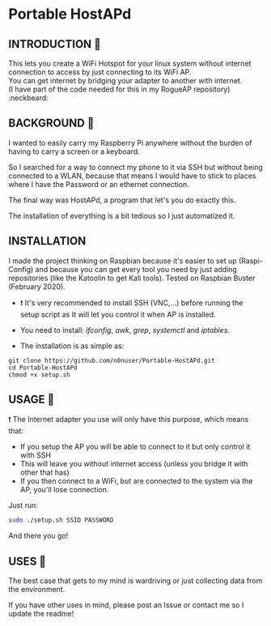 # Portable HostAPd

## INTRODUCTION 📃

This lets you create a WiFi Hotspot for your linux system without internet connection to access by just connecting to its WiFi AP.<br> You can get internet by bridging your adapter to another with internet.<br>
(I have part of the code needed for this in my RogueAP repository) :neckbeard:

## BACKGROUND 👻

I wanted to easily carry my Raspberry Pi anywhere without the burden of having to carry a screen or a keyboard.

So I searched for a way to connect my phone to it via SSH but without being connected to a WLAN, because that means I would have to stick to places where I have the Password or an ethernet connection.

The final way was HostAPd, a program that let's you do exactly this.

The installation of everything is a bit tedious so I just automatized it.

## INSTALLATION

I made the project thinking on Raspbian because it's easier to set up (Raspi-Config) and because you can get every tool you need by just adding repositories (like the Katoolin to get Kali tools). Tested on Raspbian Buster (February 2020).

- :exclamation: It's very recommended to install SSH (VNC,...) before running the setup script as It will let you control it when AP is installed.

- You need to install: _ifconfig_, _awk_, _grep_, _systemctl_ and _iptables_.

- The installation is as simple as:
```
git clone https://github.com/n0nuser/Portable-HostAPd.git
cd Portable-HostAPd
chmod +x setup.sh
```

## USAGE 📱

:exclamation: The Internet adapter you use will only have this purpose, which means that:
- If you setup the AP you will be able to connect to it but only control it with SSH
- This will leave you without internet access (unless you bridge it with other that has)
- If you then connect to a WiFi, but are connected to the system via the AP, you'll lose connection.

Just run:

```bash
sudo ./setup.sh SSID PASSWORD
```

And there you go!

## USES 🚙

The best case that gets to my mind is wardriving or just collecting data from the environment.

If you have other uses in mind, please post an Issue or contact me so I update the readme!
